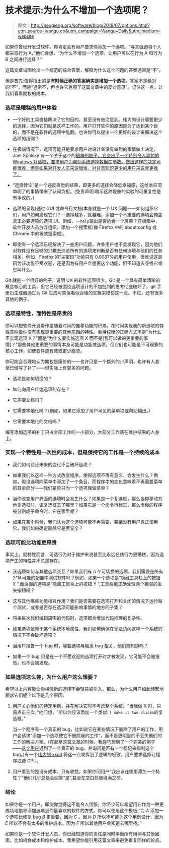 # 技术提示:为什么不增加一个选项呢？

> 原文：<http://neugierig.org/software/blog/2018/07/options.html?utm_source=wanqu.co&utm_campaign=Wanqu+Daily&utm_medium=website>

<main>

如果你曾经开发过软件，你肯定会有用户要求你添加一个选项。“与其强迫每个人都采取行为 A，”他们会想，“为什么不增加一个选项，让用户可以在行为 A 和行为 B 之间进行选择？”

这篇文章试图给出一个规范的综合答案，解释为什么这个问题的答案通常是“不”。

但是首先:值得指出的是**有时候正确的答案确实是增加一个选项**。答案不是绝对的“不”，而是“通常不，但也许它克服了这篇文章中的反对意见”。记住这一点，让我们看看期权的成本。

### 选项是糟糕的用户体验

*   一个好的工具直接解决了它的目的，甚至没有被注意到。伟大的设计需要更少的选择，因为它们就是这样工作的。用户打开软件的原因是为了达到某个目的，而不是在软件的选项中乱翻。也许你可以提出一个更好的设计来解决这个选项的用例？

*   在极端情况下，选项可能只是要求用户对设计者没有做到的事情做出决定。Joel Spolsky 有一个关于这个的[很棒的帖子，它突出了一个特别令人震惊的 Windows 对话框，要求用户为帮助系统选择数据库参数。做出这样的决定可能很难，但是如果对开发人员来说很难，对背景知识更少的用户来说就更难了。](https://www.joelonsoftware.com/2000/04/12/choices/)

*   “选择悖论”是一个违反直觉的结果，即更多的选择会降低幸福感，这给本应简单明了的事情带来了认知负担。(免责声明:暗示这种现象的实验的可重复性是有争议的。)

*   选项的呈现(通过 GUI 或命令行文档)本身就是一个 UX 问题——如何组织它们，用户如何发现它们？—选择越多，就越难。添加一个不重要的选项会掩盖真正必要选项的选项 UI。例如，`--help`输出是否适合一个屏幕？在极限中，软件开发人员放弃组织，添加一个搜索框(像 Firefox 中的 about:config 或 Chrome 中的等效搜索框)。

*   即使有一个选项已经解决了一些用户问题，许多用户也不会发现它，因为他们对软件没有足够的兴趣去浏览所有的选项来判断是否有任何选项与他们的任务相关。例如，Firefox 的“主密码”功能只有 0.0087%的用户使用，很难说这是因为该功能不受欢迎，还是因为有用户会想要这个功能，但不知道去寻找它或它叫什么。

Git 就是一个很好的例子，说明 UX 的软件选项很少。Git 是一个具有简单清晰的概念核心的工具，但它已经被围绕选项设计的不加批判的思考彻底破坏了。git 手册页生成器通过为 Git 生成可笑但看似合理的文档来模仿这一点。不过，还有很多其他的例子。

### 选项是特性，而特性是昂贵的

你可以把软件开发看作是随着时间的推移功能的积累。花时间实现我的新选项的特性意味着你没有实现更重要的其他东西的特性。看待权衡的正确方式不是“为什么不实现选项 X？”而是“为什么要实施选项 X 而不是[我可以做的更重要的事情]？”那些其他更重要的事情本身可能是功能或选项，但它们也可能是不可观察的核心工作，如使软件更有效或更少崩溃。

你可能会合理地认为期权是廉价的——也许只是一个额外的`if`声明，也许有人甚至已经写了补丁——但实际上有更多的问题。

*   选项是如何切换的？

*   如何向用户传达选项的存在？

*   它需要文档吗？

*   它需要本地化吗？(例如，如果它添加了用户可见的菜单项或帮助输出。)

*   它需要本地化的文档吗？

编写添加选项的补丁只占全部工作的一小部分，大部分工作落在维护结果的人身上。

### 实现一个特性是一次性的成本，但是保持它的工作是一个持续的成本

*   我们如何验证未来的变化不会破坏选项？

*   如果我们以这样一种方式改变程序，使得选项不再有意义，会发生什么？例如，假设选项向菜单中添加了一个条目，而程序中的变化意味着不再需要菜单的其余部分——我们是否只为一个选项保留菜单？

*   当你改变用户界面的选项时会发生什么？如果是一个复选框，那么当你移动其他复选框时，该复选框去了哪里？如果它是一个命令行标志，那么当你的程序被分割成子命令时，它在哪里呢？

*   如果在某个时候，我们认为这个选项可能不再需要，甚至没有用户真正使用它，我们如何确定删除它是否安全？

### 选项可能比功能更昂贵

事实上，就特性而言，可选行为对于维护来说甚至比永远在线行为更糟糕，因为选项产生的特性并不总是存在。

*   该选项如何与其他选项交互？如果我们有 n 个可切换的选项，我们需要在所有 2^N 可能的配置中测试软件吗？例如，如果一个选项是“隐藏工具栏上的按钮 X ”,而后面的选项是“隐藏工具栏上的按钮 Y ”,工具栏能正确处理两个相邻的丢失按钮吗？

*   这与其他哪些功能相互作用？我们是否需要在选项打开和关闭的情况下运行每个测试，或者是否存在选项可能影响事情的地方的子集？

*   将来每次我们编辑周围的代码时，选项都会增加代码推理的复杂性。

*   如果选项依赖于某个系统本地属性，我们如何确保在无法访问这样一个系统的情况下不会破坏选项？

*   当用户报告一个 bug 时，哪些选项与触发 bug 相关，他们能知道吗？

*   如果一个 bug 只是在一个不受欢迎的选项打开时才被发现，它可能不会被报告，也不会被发现。

### 如果选项这么差，为什么用户这么想要？

希望以上内容能让你相信新的选择不会轻易被引入。那么，为什么用户如此频繁地要求它们呢？以下是几个原因。

1.  用户关心他们的特定用例，并在解决它时不考虑整个系统。“当我做 X 时，只需点击三次，”他们想，“所以你应该添加一个类似`[] make it two clicks`的复选框。”

    当一个程序有一个真正的 bug，比如说它在某些情况下删除了用户的工作，用户会请求“添加一个选项使它不删除我的工作”，而不是更明显的不丢失他们的工作的解决方案。(在起草这篇文章的时候，我碰巧想到了一个完美的例子——[这个用户](https://groups.google.com/d/topic/ninja-build/FJTIQiRBK20/discussion)遇到了一个真正的 bug，并询问是否有一个标记来抑制这个 bug。)有一个[伟大的 xkcd](https://xkcd.com/1172/) 将这一点发挥到了逻辑的极致，用户要求选择让程序浪费 CPU。

2.  用户看到的是没有成本，只有收益。如果你问用户“我应该在哪里添加一个特性？”他们几乎总是会回答“是”,甚至在空白处被填满之前。

### 结论

如果你是一个用户，即使你觉得这不能令人信服，你至少可以希望用它作为一种更成功地倡导添加选项到你最喜欢的软件的方式。你可以使用这个模板:“为 *A* 添加一个选项比修复 bug *B* 更重要，因为 *C* 。因为 *D* 所以不可能为这个用例设计，因为 *E* 所以不会有太多的维护成本，因为 *F* 所以其他用户会知道去哪里找。”

如果你是一个软件开发人员，你已经知道你的责任是同时平衡所有用例与其他因素，比如机会成本和维护成本。我希望你能引用这篇文章来避免重复同样的论点。

</main>